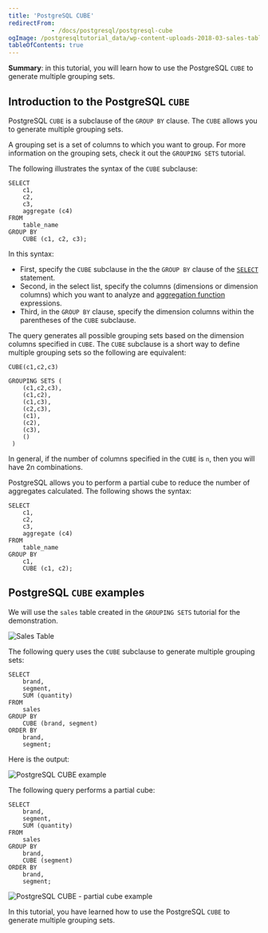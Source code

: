 ```yaml
---
title: 'PostgreSQL CUBE'
redirectFrom: 
            - /docs/postgresql/postgresql-cube
ogImage: /postgresqltutorial_data/wp-content-uploads-2018-03-sales-table.png
tableOfContents: true
---
```


**Summary**: in this tutorial, you will learn how to use the PostgreSQL `CUBE` to generate multiple grouping sets.



## Introduction to the PostgreSQL `CUBE`



PostgreSQL `CUBE` is a subclause of the `GROUP BY` clause. The `CUBE` allows you to generate multiple grouping sets.



A grouping set is a set of columns to which you want to group. For more information on the grouping sets, check it out the `GROUPING SETS` tutorial.



The following illustrates the syntax of the `CUBE` subclause:



```
SELECT
    c1,
    c2,
    c3,
    aggregate (c4)
FROM
    table_name
GROUP BY
    CUBE (c1, c2, c3);
```



In this syntax:



- First, specify the `CUBE` subclause in the the `GROUP BY` clause of the [`SELECT`](/docs/postgresql/postgresql-select) statement.
- Second, in the select list, specify the columns (dimensions or dimension columns) which you want to analyze and [aggregation function](https://www.postgresqltutorial.com/postgresql-aggregate-functions/) expressions.
- Third, in the `GROUP BY` clause, specify the dimension columns within the parentheses of the `CUBE` subclause.



The query generates all possible grouping sets based on the dimension columns specified in `CUBE`. The `CUBE` subclause is a short way to define multiple grouping sets so the following are equivalent:



```
CUBE(c1,c2,c3)

GROUPING SETS (
    (c1,c2,c3),
    (c1,c2),
    (c1,c3),
    (c2,c3),
    (c1),
    (c2),
    (c3),
    ()
 )
```



In general, if the number of columns specified in the `CUBE` is `n`, then you will have 2n combinations.



PostgreSQL allows you to perform a partial cube to reduce the number of aggregates calculated. The following shows the syntax:



```
SELECT
    c1,
    c2,
    c3,
    aggregate (c4)
FROM
    table_name
GROUP BY
    c1,
    CUBE (c1, c2);
```



## PostgreSQL `CUBE` examples



We will use the `sales` table created in the `GROUPING SETS` tutorial for the demonstration.



![Sales Table](/postgresqltutorial_data/wp-content-uploads-2018-03-sales-table.png)



The following query uses the `CUBE` subclause to generate multiple grouping sets:



```
SELECT
    brand,
    segment,
    SUM (quantity)
FROM
    sales
GROUP BY
    CUBE (brand, segment)
ORDER BY
    brand,
    segment;
```



Here is the output:



![PostgreSQL CUBE example](/postgresqltutorial_data/wp-content-uploads-2018-03-PostgreSQL-CUBE-example.png)



The following query performs a partial cube:



```
SELECT
    brand,
    segment,
    SUM (quantity)
FROM
    sales
GROUP BY
    brand,
    CUBE (segment)
ORDER BY
    brand,
    segment;
```



![PostgreSQL CUBE - partial cube example](/postgresqltutorial_data/wp-content-uploads-2018-03-PostgreSQL-CUBE-partial-cube-example.png)



In this tutorial, you have learned how to use the PostgreSQL `CUBE` to generate multiple grouping sets.

